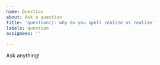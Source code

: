 ```yaml
---
name: Question
about: Ask a question
title: 'question(): why do you spell realize as realise'
labels: question
assignees: ''

---
```


Ask anything!
